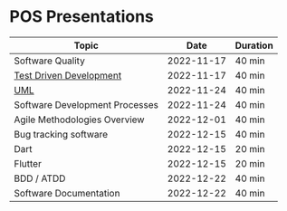 # POS Presentations

| Topic                          | Date       | Duration |
| ------------------------------ | ---------- | -------- |
| Software Quality               | 2022-11-17 | 40 min   |
| [Test Driven Development](test_driven_development/)        | 2022-11-17 | 40 min   |
| [UML](uml/)                            | 2022-11-24 | 40 min   |
| Software Development Processes | 2022-11-24 | 40 min   |
| Agile Methodologies Overview   | 2022-12-01 | 40 min   |
| Bug tracking software          | 2022-12-15 | 40 min   |
| Dart                           | 2022-12-15 | 20 min   |
| Flutter                        | 2022-12-15 | 20 min   |
| BDD / ATDD                     | 2022-12-22 | 40 min   |
| Software Documentation         | 2022-12-22 | 40 min   |

